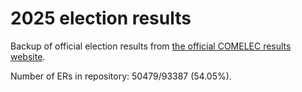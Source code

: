 # 2025 election results

Backup of official election results from [the official COMELEC results website](https://2025electionresults.comelec.gov.ph).

































Number of ERs in repository: 50479/93387 (54.05%).
